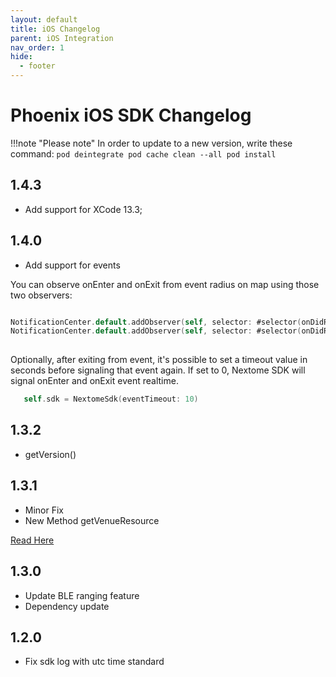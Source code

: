 ```yaml
---
layout: default
title: iOS Changelog
parent: iOS Integration
nav_order: 1
hide:
  - footer
---
```


# Phoenix iOS SDK Changelog
!!!note "Please note" 
    In order to update to a new version, write these command:
    ```
    pod deintegrate
    pod cache clean --all
    pod install
    ```

## 1.4.3
* Add support for XCode 13.3;

## 1.4.0
* Add support for events

You can observe onEnter and onExit from event radius on map using those two observers:
```swift

NotificationCenter.default.addObserver(self, selector: #selector(onDidReceiveEventEnter(_:)), name: NSNotification.Name(rawValue: "EVENT_ENTER_STREAM"), object: nil)
NotificationCenter.default.addObserver(self, selector: #selector(onDidReceiveEventExit(_:)), name: NSNotification.Name(rawValue: "EVENT_EXIT_STREAM"), object: nil)
        
```
Optionally, after exiting from event, it's possible to set a timeout value in seconds before signaling that event again.
If set to 0, Nextome SDK will signal onEnter and onExit event realtime.

```swift
   self.sdk = NextomeSdk(eventTimeout: 10)
```

## 1.3.2
* getVersion()


## 1.3.1
* Minor Fix
* New Method getVenueResource

[Read Here](integration.md#venue-resources-sdk-v-131)




## 1.3.0
* Update BLE ranging feature
* Dependency update

## 1.2.0
* Fix sdk log with utc time standard